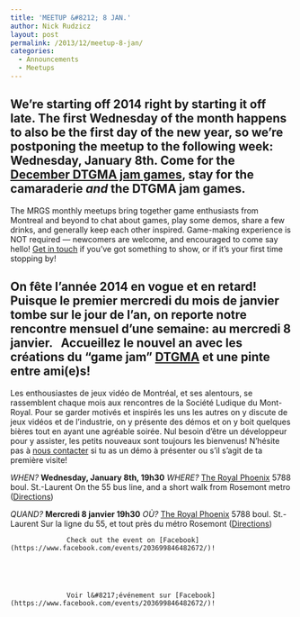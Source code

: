 ```yaml
---
title: 'MEETUP &#8212; 8 JAN.'
author: Nick Rudzicz
layout: post
permalink: /2013/12/meetup-8-jan/
categories:
  - Announcements
  - Meetups
---
```



We&#8217;re starting off 2014 right by starting it off late. The first Wednesday of the month happens to also be the first day of the new year, so we&#8217;re postponing the meetup to the following week:
 **Wednesday, January 8th.**
Come for the [December DTGMA jam games](http://oldforum.mrgs.ca/index.php/topic,134.0.html), stay for the camaraderie *and* the DTGMA jam games.
---
The MRGS monthly meetups bring together game enthusiasts from Montreal and beyond to chat about games, play some demos, share a few drinks, and generally keep each other inspired. Game-making experience is NOT required &#8212; newcomers are welcome, and encouraged to come say hello!
[Get in touch](mailto:bakedgoods@mrgs.ca) if you&#8217;ve got something to show, or if it&#8217;s your first time stopping by!



On f&ecirc;te l&#8217;ann&eacute;e 2014 en vogue et en retard! Puisque le premier mercredi du mois de janvier tombe sur le jour de l&#8217;an, on reporte notre rencontre mensuel d&#8217;une semaine:
 au **mercredi 8 janvier**.
 &nbsp;
Accueillez le nouvel an avec les cr&eacute;ations du &#8220;game jam&#8221; [DTGMA](http://oldforum.mrgs.ca/index.php/topic,134.0.html) et une pinte entre ami(e)s!
---
Les enthousiastes de jeux vidéo de Montréal, et ses alentours, se rassemblent chaque mois aux rencontres de la Société Ludique du Mont-Royal. Pour se garder motivés et inspirés les uns les autres on y discute de jeux vidéos et de l&#8217;industrie, on y présente des démos et on y boit quelques bières tout en ayant une agréable soirée. Nul besoin d&#8217;être un développeur pour y assister, les petits nouveaux sont toujours les bienvenus!
N&#8217;hésite pas à [nous contacter](mailto:bakedgoods@mrgs.ca) si tu as un démo à présenter ou s&#8217;il s&#8217;agit de ta première visite!



*WHEN?*
 **Wednesday, January 8th, 19h30**
*WHERE?*
 [The Royal Phoenix](http://royalphoenixbar.com/)
 5788 boul. St.-Laurent
 On the 55 bus line, and a short walk from Rosemont metro
 ([Directions](https://maps.google.com/maps?q=the+royal+phoenix))



*QUAND?*
 **Mercredi 8 janvier 19h30**
*OÙ?*
 [The Royal Phoenix](http://royalphoenixbar.com/)
 5788 boul. St.-Laurent
 Sur la ligne du 55, et tout près du métro Rosemont
 ([Directions](https://maps.google.com/maps?q=the+royal+phoenix))
 


                  Check out the event on [Facebook](https://www.facebook.com/events/203699846482672/)!
                

                
                

                  Voir l&#8217;événement sur [Facebook](https://www.facebook.com/events/203699846482672/)!

                

                
                
 &nbsp;
 &nbsp;
 &nbsp;

